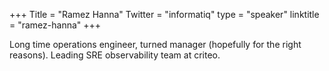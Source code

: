 +++
Title = "Ramez Hanna"
Twitter = "informatiq"
type = "speaker"
linktitle = "ramez-hanna"
+++

Long time operations engineer, turned manager (hopefully for the right reasons). 
Leading SRE observability team at criteo.
